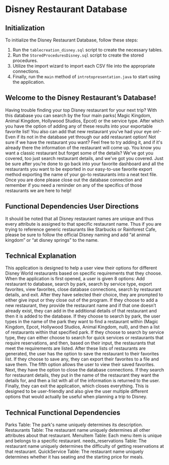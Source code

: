 # Disney Restaurant Database

## Initialization
To initialize the Disney Restaurant Database, follow these steps:
1. Run the `tablecreation_disney.sql` script to create the necessary tables.
2. Run the `StoredProceduresDisney.sql` script to create the stored procedures.
3. Utilize the import wizard to import each CSV file into the appropriate connections.
4. Finally, run the `main` method of `introtopresentation.java` to start using the application.



## Welcome to the Disney Restaurant’s Database! 
Having trouble finding your top Disney restaurant for your next trip? With this database you can search by the four main parks( Magic Kingdom, Animal Kingdom, Hollywood Studios, Epcot) or the service type. After which you have the option of adding any of these results into your exportable favorite list! You also can add that new restaurant you’ve had your eye on!- Even if its not in the database yet through our add restaurant option! Not sure if we have the restaurant you want? Feel free to try adding it, and if it's already there the information of the restaurant will come up. You know you want a classic restaurant but forget some of the details? We've got you covered, too just search restaurant details, and we've got you covered. Just be sure after you’re done to go back into your favorite dashboard and all the restaurants you want to be exported in our easy-to-use favorite export method exporting the name of your go-to restaurants into a neat text file. Once you are done please close out the database connection and remember if you need a reminder on any of the specifics of those restaurants we are here to help! 

## Functional Dependencies User Directions

It should be noted that all Disney restaurant names are unique and thus every attribute is assigned to that specific restaurant name. Thus if you are trying to reference generic restaurants like Starbucks or Rainforest Cafe, please be sure to follow the official Disney naming and add “at animal kingdom” or “at disney springs” to the name. 




## Technical Explanation

This application is designed to help a user view their options for different Disney World
restaurants based on specific requirements that they choose. When the application is first
opened, a user is given 8 options: Add restaurant to database, search by park, search by
service type, export favorites, view favorites, close database connections, search by restaurant
details, and exit. After they have selected their choice, they are prompted to either give input or
they close out of the program. If they choose to add a new restaurant, they provide the
restaurant name and if that one doesn’t already exist, they can add in the additional details of
that restaurant and then it is added to the database. If they choose to search by park, the user
types in the name of the park they want to find a restaurant within (Magic Kingdom, Epcot,
Hollywood Studios, Animal Kingdom, null), and then a list of restaurants within that specified
park. If they choose to search by service type, they can either choose to search for quick
services or restaurants that require reservations, and then, based on their input, the restaurants
that meet the requirements are listed. After these lists of restaurants are generated, the user
has the option to save the restaurant to their favorites list. If they choose to save any, they can
export their favorites to a file and save them. The fifth option allows the user to view their saved
favorites. Next, they have the option to close the database connections. If they search
for restaurant details, they put in the name of the restaurant they want the details for, and then a list with all of the information is returned to the user. Finally, they can exit the
application, which closes everything. This is designed to be user-friendly and also give the user
multiple different options that would actually be useful when planning a trip to Disney.

## Technical Functional Dependencies
Parks Table:
The park's name uniquely determines its description.
Restaurants Table:
The restaurant name uniquely determines all other attributes about that restaurant.
MenuItem Table:
Each menu item is unique and belongs to a specific restaurant.
needs_reservations Table:
The restaurant name uniquely determines the difficulty of getting reservations at that restaurant.
QuickService Table:
The restaurant name uniquely determines whether it has seating and the starting price for meals.

